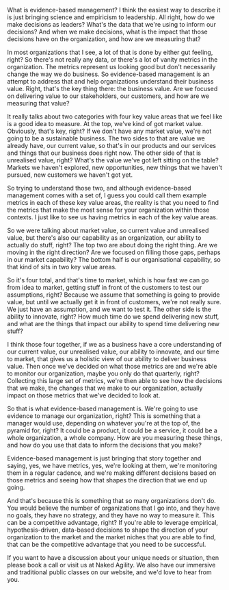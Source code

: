 What is evidence-based management? I think the easiest way to describe it is just bringing science and empiricism to leadership. All right, how do we make decisions as leaders? What's the data that we're using to inform our decisions? And when we make decisions, what is the impact that those decisions have on the organization, and how are we measuring that? 

In most organizations that I see, a lot of that is done by either gut feeling, right? So there's not really any data, or there's a lot of vanity metrics in the organization. The metrics represent us looking good but don't necessarily change the way we do business. So evidence-based management is an attempt to address that and help organizations understand their business value. Right, that's the key thing there: the business value. Are we focused on delivering value to our stakeholders, our customers, and how are we measuring that value? 

It really talks about two categories with four key value areas that we feel like is a good idea to measure. At the top, we've kind of got market value. Obviously, that's key, right? If we don't have any market value, we're not going to be a sustainable business. The two sides to that are value we already have, our current value, so that's in our products and our services and things that our business does right now. The other side of that is unrealised value, right? What's the value we've got left sitting on the table? Markets we haven't explored, new opportunities, new things that we haven't pursued, new customers we haven't got yet. 

So trying to understand those two, and although evidence-based management comes with a set of, I guess you could call them example metrics in each of these key value areas, the reality is that you need to find the metrics that make the most sense for your organization within those contexts. I just like to see us having metrics in each of the key value areas. 

So we were talking about market value, so current value and unrealised value, but there's also our capability as an organization, our ability to actually do stuff, right? The top two are about doing the right thing. Are we moving in the right direction? Are we focused on filling those gaps, perhaps in our market capability? The bottom half is our organisational capability, so that kind of sits in two key value areas. 

So it's four total, and that's time to market, which is how fast we can go from idea to market, getting stuff in front of the customers to test our assumptions, right? Because we assume that something is going to provide value, but until we actually get it in front of customers, we're not really sure. We just have an assumption, and we want to test it. The other side is the ability to innovate, right? How much time do we spend delivering new stuff, and what are the things that impact our ability to spend time delivering new stuff? 

I think those four together, if we as a business have a core understanding of our current value, our unrealised value, our ability to innovate, and our time to market, that gives us a holistic view of our ability to deliver business value. Then once we've decided on what those metrics are and we're able to monitor our organization, maybe you only do that quarterly, right? Collecting this large set of metrics, we're then able to see how the decisions that we make, the changes that we make to our organization, actually impact on those metrics that we've decided to look at. 

So that is what evidence-based management is. We're going to use evidence to manage our organization, right? This is something that a manager would use, depending on whatever you're at the top of, the pyramid for, right? It could be a product, it could be a service, it could be a whole organization, a whole company. How are you measuring these things, and how do you use that data to inform the decisions that you make? 

Evidence-based management is just bringing that story together and saying, yes, we have metrics, yes, we're looking at them, we're monitoring them in a regular cadence, and we're making different decisions based on those metrics and seeing how that shapes the direction that we end up going. 

And that's because this is something that so many organizations don't do. You would believe the number of organizations that I go into, and they have no goals, they have no strategy, and they have no way to measure it. This can be a competitive advantage, right? If you're able to leverage empirical, hypothesis-driven, data-based decisions to shape the direction of your organization to the market and the market niches that you are able to find, that can be the competitive advantage that you need to be successful. 

If you want to have a discussion about your unique needs or situation, then please book a call or visit us at Naked Agility. We also have our immersive and traditional public classes on our website, and we'd love to hear from you.